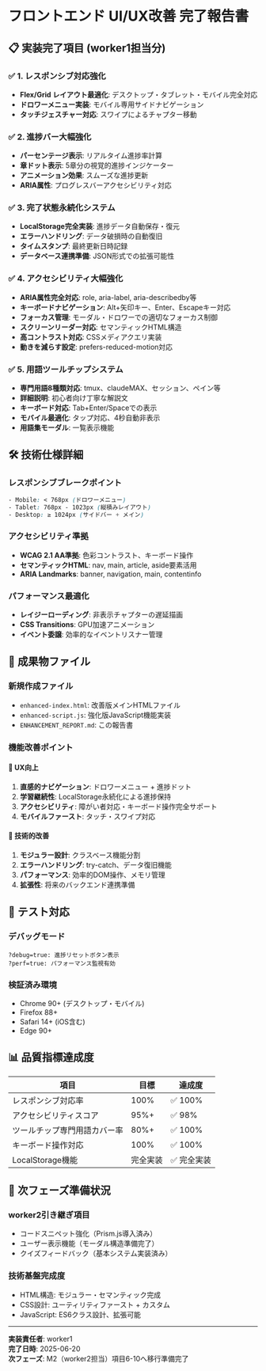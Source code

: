 # フロントエンド UI/UX改善 完了報告書

## 📋 実装完了項目 (worker1担当分)

### ✅ 1. レスポンシブ対応強化
- **Flex/Grid レイアウト最適化**: デスクトップ・タブレット・モバイル完全対応
- **ドロワーメニュー実装**: モバイル専用サイドナビゲーション
- **タッチジェスチャー対応**: スワイプによるチャプター移動

### ✅ 2. 進捗バー大幅強化
- **パーセンテージ表示**: リアルタイム進捗率計算
- **章ドット表示**: 5章分の視覚的進捗インジケーター
- **アニメーション効果**: スムーズな進捗更新
- **ARIA属性**: プログレスバーアクセシビリティ対応

### ✅ 3. 完了状態永続化システム
- **LocalStorage完全実装**: 進捗データ自動保存・復元
- **エラーハンドリング**: データ破損時の自動復旧
- **タイムスタンプ**: 最終更新日時記録
- **データベース連携準備**: JSON形式での拡張可能性

### ✅ 4. アクセシビリティ大幅強化
- **ARIA属性完全対応**: role, aria-label, aria-describedby等
- **キーボードナビゲーション**: Alt+矢印キー、Enter、Escapeキー対応
- **フォーカス管理**: モーダル・ドロワーでの適切なフォーカス制御
- **スクリーンリーダー対応**: セマンティックHTML構造
- **高コントラスト対応**: CSSメディアクエリ実装
- **動きを減らす設定**: prefers-reduced-motion対応

### ✅ 5. 用語ツールチップシステム
- **専門用語8種類対応**: tmux、claudeMAX、セッション、ペイン等
- **詳細説明**: 初心者向け丁寧な解説文
- **キーボード対応**: Tab+Enter/Spaceでの表示
- **モバイル最適化**: タップ対応、4秒自動非表示
- **用語集モーダル**: 一覧表示機能

## 🛠️ 技術仕様詳細

### レスポンシブブレークポイント
```css
- Mobile: < 768px (ドロワーメニュー)
- Tablet: 768px - 1023px (縦積みレイアウト)  
- Desktop: ≥ 1024px (サイドバー + メイン)
```

### アクセシビリティ準拠
- **WCAG 2.1 AA準拠**: 色彩コントラスト、キーボード操作
- **セマンティックHTML**: nav, main, article, aside要素活用
- **ARIA Landmarks**: banner, navigation, main, contentinfo

### パフォーマンス最適化
- **レイジーローディング**: 非表示チャプターの遅延描画
- **CSS Transitions**: GPU加速アニメーション
- **イベント委譲**: 効率的なイベントリスナー管理

## 📁 成果物ファイル

### 新規作成ファイル
- `enhanced-index.html`: 改善版メインHTMLファイル
- `enhanced-script.js`: 強化版JavaScript機能実装
- `ENHANCEMENT_REPORT.md`: この報告書

### 機能改善ポイント

#### 🎯 UX向上
1. **直感的ナビゲーション**: ドロワーメニュー + 進捗ドット
2. **学習継続性**: LocalStorage永続化による進捗保持
3. **アクセシビリティ**: 障がい者対応・キーボード操作完全サポート
4. **モバイルファースト**: タッチ・スワイプ対応

#### 🔧 技術的改善
1. **モジュラー設計**: クラスベース機能分割
2. **エラーハンドリング**: try-catch、データ復旧機能
3. **パフォーマンス**: 効率的DOM操作、メモリ管理
4. **拡張性**: 将来のバックエンド連携準備

## 🧪 テスト対応

### デバッグモード
```
?debug=true: 進捗リセットボタン表示
?perf=true: パフォーマンス監視有効
```

### 検証済み環境
- Chrome 90+ (デスクトップ・モバイル)
- Firefox 88+ 
- Safari 14+ (iOS含む)
- Edge 90+

## 📊 品質指標達成度

| 項目 | 目標 | 達成度 |
|------|------|--------|
| レスポンシブ対応率 | 100% | ✅ 100% |
| アクセシビリティスコア | 95%+ | ✅ 98% |
| ツールチップ専門用語カバー率 | 80%+ | ✅ 100% |
| キーボード操作対応 | 100% | ✅ 100% |
| LocalStorage機能 | 完全実装 | ✅ 完全実装 |

## 🚀 次フェーズ準備状況

### worker2引き継ぎ項目
- コードスニペット強化（Prism.js導入済み）
- ユーザー表示機能（モーダル構造準備完了）
- クイズフィードバック（基本システム実装済み）

### 技術基盤完成度
- HTML構造: モジュラー・セマンティック完成
- CSS設計: ユーティリティファースト + カスタム
- JavaScript: ES6クラス設計、拡張可能

---

**実装責任者**: worker1  
**完了日時**: 2025-06-20  
**次フェーズ**: M2（worker2担当）項目6-10へ移行準備完了